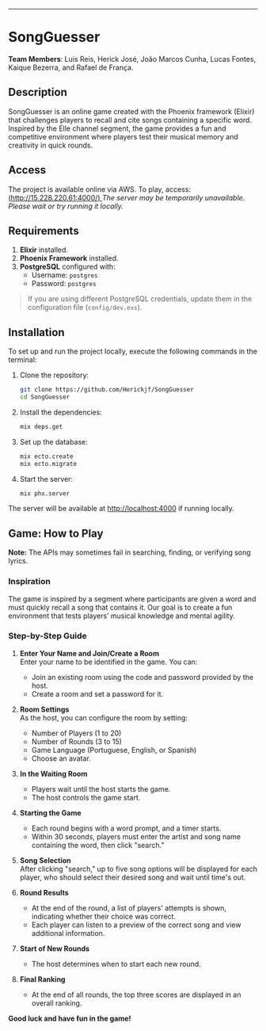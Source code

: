 ---

# SongGuesser

**Team Members**: Luis Reis, Herick José, João Marcos Cunha, Lucas Fontes, Kaique Bezerra, and Rafael de França.

## Description

SongGuesser is an online game created with the Phoenix framework (Elixir) that challenges players to recall and cite songs containing a specific word. Inspired by the Elle channel segment, the game provides a fun and competitive environment where players test their musical memory and creativity in quick rounds.

## Access

The project is available online via AWS. To play, access:  
[(http://15.228.220.61:4000/) ](http://3.143.143.141:4000/) 
*The server may be temporarily unavailable. Please wait or try running it locally.*

## Requirements

1. **Elixir** installed.
2. **Phoenix Framework** installed.
3. **PostgreSQL** configured with:
   - Username: `postgres`
   - Password: `postgres`

> If you are using different PostgreSQL credentials, update them in the configuration file (`config/dev.exs`).

## Installation

To set up and run the project locally, execute the following commands in the terminal:

1. Clone the repository:
   ```bash
   git clone https://github.com/Herickjf/SongGuesser
   cd SongGuesser
   ```

2. Install the dependencies:
   ```bash
   mix deps.get
   ```

3. Set up the database:
   ```bash
   mix ecto.create
   mix ecto.migrate
   ```

4. Start the server:
   ```bash
   mix phx.server
   ```

The server will be available at [http://localhost:4000](http://localhost:4000) if running locally.

## Game: How to Play

**Note:** The APIs may sometimes fail in searching, finding, or verifying song lyrics.

### Inspiration

The game is inspired by a segment where participants are given a word and must quickly recall a song that contains it. Our goal is to create a fun environment that tests players’ musical knowledge and mental agility.

### Step-by-Step Guide

1. **Enter Your Name and Join/Create a Room**  
   Enter your name to be identified in the game. You can:
   - Join an existing room using the code and password provided by the host.
   - Create a room and set a password for it.

2. **Room Settings**  
   As the host, you can configure the room by setting:
   - Number of Players (1 to 20)
   - Number of Rounds (3 to 15)
   - Game Language (Portuguese, English, or Spanish)
   - Choose an avatar.

3. **In the Waiting Room**  
   - Players wait until the host starts the game.
   - The host controls the game start.

4. **Starting the Game**  
   - Each round begins with a word prompt, and a timer starts.
   - Within 30 seconds, players must enter the artist and song name containing the word, then click "search."

5. **Song Selection**  
   After clicking "search," up to five song options will be displayed for each player, who should select their desired song and wait until time's out.

6. **Round Results**  
   - At the end of the round, a list of players' attempts is shown, indicating whether their choice was correct.
   - Each player can listen to a preview of the correct song and view additional information.

7. **Start of New Rounds**  
   - The host determines when to start each new round.

8. **Final Ranking**  
   - At the end of all rounds, the top three scores are displayed in an overall ranking.

**Good luck and have fun in the game!**
